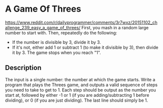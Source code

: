 # A Game Of Threes
https://www.reddit.com/r/dailyprogrammer/comments/3r7wxz/20151102_challenge_239_easy_a_game_of_threes/
First, you mash in a random large number to start with. Then, repeatedly do the following:

- If the number is divisible by 3, divide it by 3.
- If it's not, either add 1 or subtract 1 (to make it divisible by 3), then divide it by 3.
The game stops when you reach "1".

## Description
The input is a single number: the number at which the game starts. Write a program that plays the Threes game, and outputs a valid sequence of steps you need to take to get to 1. Each step should be output as the number you start at, followed by either -1 or 1 (if you are adding/subtracting 1 before dividing), or 0 (if you are just dividing). The last line should simply be 1.


